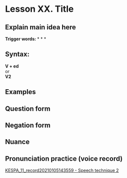 # Lesson XX. Title

## Explain main idea here



**Trigger words:**
* 
* 
* 


## Syntax:

**V + ed**  
or  
**V2**


## Examples



## Question form



## Negation form



## Nuance



## Pronunciation practice (voice record)
[KESPA_11_record20210105143559 - Speech technique 2](https://)
